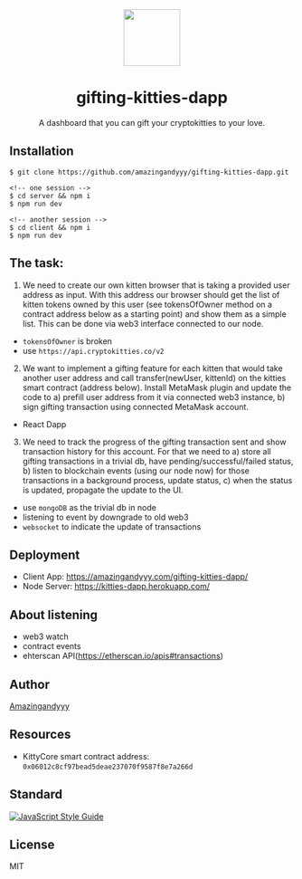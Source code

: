 
<div align="center">
  <img src='https://github.com/amazingandyyy/bitguild-kitties/blob/master/client/src/images/loading.gif?raw=true' width='100px'/>
</div>
<h1 align="center">
  gifting-kitties-dapp
</h1>
<p align="center">
A dashboard that you can gift your cryptokitties to your love.
</p>

## Installation

```command
$ git clone https://github.com/amazingandyyy/gifting-kitties-dapp.git

<!-- one session -->
$ cd server && npm i
$ npm run dev

<!-- another session -->
$ cd client && npm i
$ npm run dev
```

## 


## The task:

1. We need to create our own kitten browser that is taking a provided user address as input. With this address our browser should get the list of kitten tokens owned by this user (see tokensOfOwner method on a contract address below as a starting point) and show them as a simple list. This can be done via web3 interface connected to our node.
  - `tokensOfOwner` is broken 
  - use `https://api.cryptokitties.co/v2`

2. We want to implement a gifting feature for each kitten that would take another user address and call transfer(newUser, kittenId) on the kitties smart contract (address below). Install MetaMask plugin and update the code to a) prefill user address from it via connected web3 instance, b) sign gifting transaction using connected MetaMask account.
  - React Dapp
3. We need to track the progress of the gifting transaction sent and show transaction history for this account. For that we need to a) store all gifting transactions in a trivial db, have pending/successful/failed status, b) listen to blockchain events (using our node now) for those transactions in a background process, update status, c) when the status is updated, propagate the update to the UI.
  - use `mongoDB` as the trivial db in node
  - listening to event by downgrade to old web3
  - `websocket` to indicate the update of transactions

## Deployment

- Client App: https://amazingandyyy.com/gifting-kitties-dapp/
- Node Server: https://kitties-dapp.herokuapp.com/

## About listening
  
  - web3 watch
  - contract events
  - ehterscan API(https://etherscan.io/apis#transactions)

## Author

[Amazingandyyy](https://github.com/amazingandyyy)

## Resources

- KittyCore smart contract address: `0x06012c8cf97bead5deae237070f9587f8e7a266d`


## Standard

[![JavaScript Style Guide](https://cdn.rawgit.com/standard/standard/master/badge.svg)](https://github.com/standard/standard)

## License
MIT